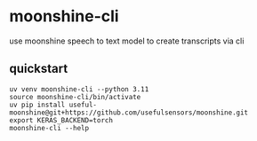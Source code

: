 # moonshine-cli

use moonshine speech to text model to create transcripts via cli

## quickstart
```
uv venv moonshine-cli --python 3.11
source moonshine-cli/bin/activate
uv pip install useful-moonshine@git+https://github.com/usefulsensors/moonshine.git
export KERAS_BACKEND=torch
moonshine-cli --help
```